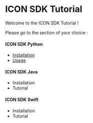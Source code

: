 # ICON SDK Tutorial

Welcome to the ICON SDK Tutorial !

Please go to the section of your choice :

#### ICON SDK Python 
- [Installation](Python/INSTALL "Installation")
- [Usage](Python/USAGE "Usage")

#### ICON SDK Java 
- Installation
- Tutorial

#### ICON SDK Swift 
- Installation
- Tutorial